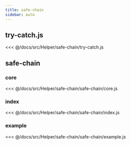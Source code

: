 ```yaml
---
title: safe-chain
sidebar: auto
---
```


## try-catch.js
<<< @/docs/src/Helper/safe-chain/try-catch.js

## safe-chain
### core
<<< @/docs/src/Helper/safe-chain/safe-chain/core.js

### index
<<< @/docs/src/Helper/safe-chain/safe-chain/index.js

### example
<<< @/docs/src/Helper/safe-chain/safe-chain/example.js
